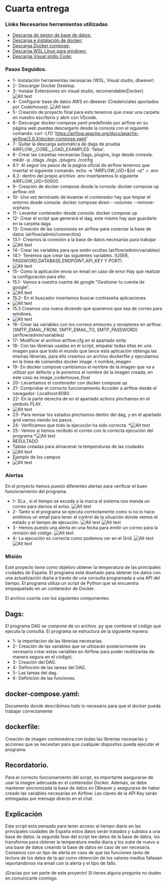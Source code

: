 # Cuarta entrega

### Links Necesarios herramientas utilizadas 

* [Descarga de gestor de base de datos:](https://dbeaver.io/download/)
* [Descarga e instalación de docker:](https://www.docker.com/products/docker-desktop/)
* [Descarga Docker compose:](https://airflow.apache.org/docs/apache-airflow/stable/howto/docker-compose/index.html)
* [Descarga WSL Linux para windows:](https://learn.microsoft.com/es-es/windows/wsl/install)
* [Descarga Visual stidio Code:](https://code.visualstudio.com/)

### Pasos Seguidos.
* 1- Instalación herramientas necesarias (WSL, Visual studio, dbeaver)
* 2- Descargar Docker Desktop.
* 3- Instalar Extensiones en visual studio, recomendable(Docker).
![Alt text](./fotos/image-1.png)
* 4- Configurar base de datos AWS en dbeaver (Credenciales aportados por Coderhouse).
![Alt text](./fotos/image-2.png)
* 5- Creación de proyecto final para esto tenemos que crear una carpeta en nuestro escritorio y abrir con VScode.
* 6- Descargar docker-compose.yaml predefinido por airflow en su página web puedes descargarlo desde la consola con el siguiente comando: curl -LfO 'https://airflow.apache.org/docs/apache-airflow/2.6.3/docker-compose.yaml'
* 7- Quitar la descarga automática de dags de prueba AIRFLOW__CORE__LOAD_EXAMPLES: 'false'.
* 8- Crear las carpetas necesarias Dags, plugins, logs desde consola. mkdir -p ./dags ./logs ./plugins ./config
* 8.1- Al seguir los pasos de la pagina oficial de airflow tenemos que insertar el siguiente comando. echo -e "AIRFLOW_UID=$(id -u)" > .env
* 8.2- dentro del propio arichivo .env insertaremos lo siguiente AIRFLOW_UID=50000
* 9- Creación de docker compose desde la consola: docker compose up airflow-init
* 10- Una vez terminado de levantar el contenedor hay que limpiar el entorno desde consola: docker compose down --volumes --remove-orphans
* 11- Levantar contenedor desde consola: docker compose up
* 12- Crear el script que generará el dag, este mismo hay que guardarlo en la carpeta dags
* 13- Creación de las conexiones en airflow para conectar la base de datos (airflow/admin/connectios)
* 13.1- Creamos la conexión a la base de datos necesarias para trabajar
* ![Alt text](./fotos/image.png)
* 14- Crear las variables para que estén ocultas (airflow/admin/variables)
* 14.1- Tenemos que crear las siguientes variables. (USER, PASSWORD,DATABASE,ENDPOINT,API_KEY Y PORT)
* ![Alt text](./fotos/image-3.png)
* 15- Como la aplicación envia un email en caso de error Hay que realizar la configuración para ello:
* 15.1- Vamos a nuestra cuenta de google "Gestionar tu cuenta de google".
* ![Alt text](./fotos/image-4.png)
* 15.2- En el buscador insertamos buscar contraseña aplicaciones.
* ![Alt text](./fotos/image-5.png)  
* 15.3 Creamos una nueva diciendo que queremos que sea de correo para windows.
* ![Alt text](./fotos/image-6.png) 
* 16- Crear las variables con los correos emisores y receptores en airflow:(SMTP_EMAIL_FROM, SMTP_EMAIL_TO,  SMTP_PASSWORD) (airflow/admin/variables) 
* 17- Modificar el archivo airflow.cfg en el apartado smtp 
* 18- Con las librerias usadas en el script, empatar todas ellas en una imagen para que todo el mundo que lance esta aplicación obtenga las mismas librerias, para ello creamos un archivo dockerfile y ejecutamos en la linea de comandos docker image -t nombre_imagen .
* 19- En docker compose cambiamos el nombre de la imagen que va a utilizar por defecto y le ponemos el nombre de la imagen creada, en este caso es image_coderhouse_final
* 20- Levantamos el contenedor con docker compose up 
* 21- Comprobar el correcto funcionamiento Acceder a airflow desde el navegador: Localhost:8080
* 22- En la parte derecha de en el apartado actions pinchamos en el simbolo PLAY.
* ![Alt text](./fotos/image-7.png)
* 23- Para revisar los estados pinchamos dentro del dag, y en el apartado grid vamos viendo los pasos.
* 24- Verificamos que todo la ejecución ha sido correcta.
*![Alt text](./fotos/image-10.png)
* 25- Vemos si hemos recibido el correo con la correcta ejecución del programa
*![Alt text](./fotos/image-11.png)
* RESULTADO
* Tablas creadas para almacenar la temperaturas de las ciudades
* ![Alt text](./fotos/image-8.png)
* Ejemplo de los campos 
* ![Alt text](./fotos/image-13.png)

### Alertas
En el proyecto hemos puesto diferentes alertas para verificar el buen funcionamiento del programa.
* 1- SLa , si el tiempo se excede a la marca el sistema nos manda un correo para darnos el aviso. 
![Alt text](image-14.png)
* 2- Tanto si el programa se ejecuta correctamente como si no lo hace. emitimos un email para tener el control de la situación donde vemos el estado y el tiempo de ejecución.
![Alt text](image-15.png)
![Alt text](image-16.png)
* 3- Hemos puesto una alerta en una fecha para emitir un correo para la revisión del código.
![Alt text](image-17.png)
* 4- La ejecución es correcta como podemos ver en el Grid.
![Alt text](image-18.png)
![Alt text](image-19.png)

### Misión
Este proyecto tiene como objetivo obtener la temperatura de las principales ciudades de España. El programa está diseñado para obtener los datos con una actualización diaria a través de una consulta programada a una API del tiempo. El programa utiliza un script de Python que se encuentra empaquetado en un contenedor de Docker.

El archivo cuenta con los siguientes componentes:

## Dags: 
El programa DAG se compone de un archivo .py que contiene el código que ejecuta la consulta. El programa se estructura de la siguiente manera: 
* 1- la importacion de las librerias necesarias.
* 2- Creación de las variables que se utilizarán posteriormente (es necesario crear estas variables en Airflow para poder reutilizarlas de manera segura en el código). 
* 3- Creación del DAG. 
* 4- Definición de las tareas del DAG. 
* 5- Las tareas del dag. 
* 6- Definición de las funciones.

## docker-compose.yaml:
Documento donde describimos todo lo necesario para que el docker pueda trabajar correctamente

## dockerfile:
Creación de imagen contenedora con todas las librerias necesarias y acciones que se necesitan para que cualquier dispostivo pueda ejecutar el programa.

## Recordatorio.
Para el correcto funcionamiento del script, es importante asegurarse de usar la imagen adecuada en el contenedor Docker. Además, se debe mantener sincronizada la base de datos en DBeaver y asegurarse de haber creado las variables necesarias en Airflow. Las claves de la API Key serán entregadas por mensaje directo en el chat.

## Explicación
Este script esta pensado para tener acceso al tiempo diario en las principales ciudades de España estos datos serán tratados y subidos a una base de datos. la segunda fase del script lee datos de la base de datos, los transforma para obtener la temperatura media diaria y los sube de nuevo a una base de datos  creando la base de datos en caso de ser necesaria.
Contamos con un tipo de alerta en caso de que las funciones tanto de lectura de los datos de la api como obtención de los valores medios fallasen reportandonos via email con la alerta y el tipo de fallo.

¡Gracias por ser parte de este proyecto! Si tienes alguna pregunta no dudes en comunicarte conmigo.
